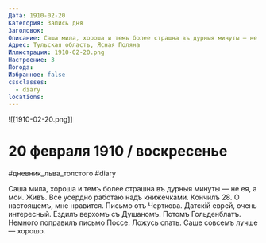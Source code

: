 ```yaml
---
Дата: 1910-02-20
Категория: Запись дня
Заголовок: 
Описание: Саша мила, хороша и темъ более страшна въ дурныя минуты — не ея, а мои. Живъ. Все усердно работаю надъ книжечками. Кончилъ 28. О настоящемъ, мне нравится. Письмо отъ Черткова. Датскiй еврей, очень интересный. Ездилъ верхомъ съ Душаномъ. Потомъ Гольденблатъ. Немного поправилъ письмо Поссе. Ложусь спать. Саше совсемъ лучше — хорошо.
Адрес: Тульская область, Ясная Поляна
Иллюстрация: 1910-02-20.png
Настроение: 3
Погода: 
Избранное: false
cssclasses:
  - diary
locations:
---
```


![[1910-02-20.png]]

# 20 февраля 1910 / воскресенье

#дневник_льва_толстого #diary 

Саша мила, хороша и темъ более страшна въ дурныя минуты — не ея, а мои. Живъ. Все усердно работаю надъ книжечками. Кончилъ 28. О настоящемъ, мне нравится. Письмо отъ Черткова. Датскiй еврей, очень интересный. Ездилъ верхомъ съ Душаномъ. Потомъ Гольденблатъ. Немного поправилъ письмо Поссе. Ложусь спать. Саше совсемъ лучше — хорошо.